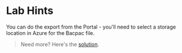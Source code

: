 # Lab Hints

You can do the export from the Portal - you'll need to select a storage location in Azure for the Bacpac file.

> Need more? Here's the [solution](solution.md).